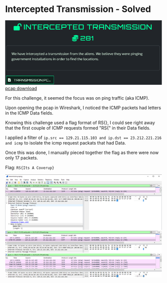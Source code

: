 # Intercepted Transmission - Solved

![InterceptedTransmission](./assets/InterceptedTransmission.png)
[pcap download](./assets/transmission.pcapng)

For this challenge, it seemed the focus was on ping traffic (aka ICMP).

Upon opening the pcap in Wireshark, I noticed the ICMP packets had letters in the ICMP Data fields.

Knowing this challenge used a flag format of RS{}, I could see right away that the first couple of ICMP requests formed "RS{" in their Data fields.

I applied a filter of ```ip.src == 129.21.115.103 and ip.dst == 23.212.221.216 and icmp``` to isolate the icmp request packats that had Data.

Once this was done, I manually pieced together the flag as there were now only 17 packets.

Flag: ```RS{Its A Coverup}```

![pcap1](./assets/pcap1.PNG)
![pcap2](./assets/pcap2.PNG)
![pcap3](./assets/pcap3.PNG)

